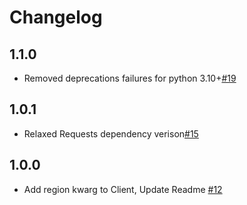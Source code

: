 # Changelog

## 1.1.0
  * Removed deprecations failures for python 3.10+[#19](https://github.com/stitchdata/python-stitch-client/pull/19)

## 1.0.1
  * Relaxed Requests dependency verison[#15](https://github.com/stitchdata/python-stitch-client/pull/15)

## 1.0.0
  * Add region kwarg to Client, Update Readme [#12](https://github.com/stitchdata/python-stitch-client/pull/12)

